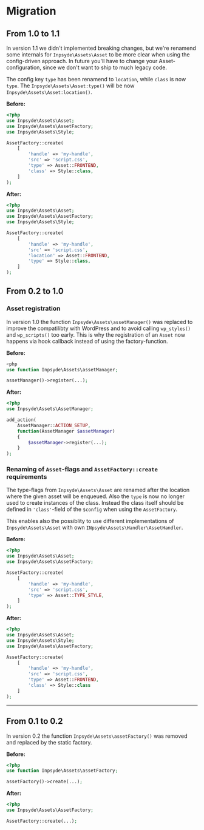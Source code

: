 # Migration

## From 1.0 to 1.1
In version 1.1 we didn't implemented breaking changes, but we're renamend some internals for `Inpsyde\Assets\Asset` to be more clear when using the config-driven approach. In future you'll have to change your Asset-configuration, since we don't want to ship to much legacy code.

The config key `type` has been renamend to `location`, while `class` is now `type`. The `Inpsyde\Assets\Asset:type()` will be now `Inpsyde\Assets\Asset:location()`.

**Before:**
```php
<?php
use Inpsyde\Assets\Asset;
use Inpsyde\Assets\AssetFactory;
use Inpsyde\Assets\Style;

AssetFactory::create(
	[
		'handle' => 'my-handle',
		'src' => 'script.css',
		'type' => Asset::FRONTEND,
		'class' => Style::class,
	]
);
```

**After:**
```php
<?php
use Inpsyde\Assets\Asset;
use Inpsyde\Assets\AssetFactory;
use Inpsyde\Assets\Style;

AssetFactory::create(
	[
		'handle' => 'my-handle',
		'src' => 'script.css',
		'location' => Asset::FRONTEND,
		'type' => Style::class,
	]
);
```


## From 0.2 to 1.0
### Asset registration
In version 1.0 the function `Inpsyde\Assets\assetManager()` was replaced to improve the compatilibty with WordPress and to avoid calling `wp_styles()` and `wp_scripts()` too early. This is why the registration of an `Asset` now happens via hook callback instead of using the factory-function.

**Before:**
```php
<php
use function Inpsyde\Assets\assetManager;

assetManager()->register(...);
```

**After:**
```php
<?php
use Inpsyde\Assets\AssetManager;

add_action(
	AssetManager::ACTION_SETUP,
	function(AssetManager $assetManager)
	{
		$assetManager->register(...);
	}
);
```

### Renaming of `Asset`-flags and `AssetFactory::create` requirements
The type-flags from `Inpsyde\Assets\Asset` are renamed after the location where the given asset will be enqueued. Also the `type` is now no longer used to create instances of the class. Instead the class itself should be defined in `'class'`-field of the `$config` when using the `AssetFactory`.

This enables also the possiblity to use different implementations of `Inpsyde\Assets\Asset` with own `INpsyde\Assets\Handler\AssetHandler`.

**Before:**
```php
<?php
use Inpsyde\Assets\Asset;
use Inpsyde\Assets\AssetFactory;

AssetFactory::create(
	[
		'handle' => 'my-handle',
		'src' => 'script.css',
		'type' => Asset::TYPE_STYLE,
	]
);
```

**After:**
```php
<?php
use Inpsyde\Assets\Asset;
use Inpsyde\Assets\Style;
use Inpsyde\Assets\AssetFactory;

AssetFactory::create(
	[
		'handle' => 'my-handle',
		'src' => 'script.css',
		'type' => Asset::FRONTEND,
		'class' => Style::class
	]
);
```

----

## From 0.1 to 0.2
In version 0.2 the function `Inpsyde\Assets\assetFactory()` was removed and replaced by the static factory.


**Before:**
```php
<?php
use function Inpsyde\Assets\assetFactory;

assetFactory()->create(...);
```

**After:**
```php
<?php
use Inpsyde\Assets\AssetFactory;

AssetFactory::create(...);
```